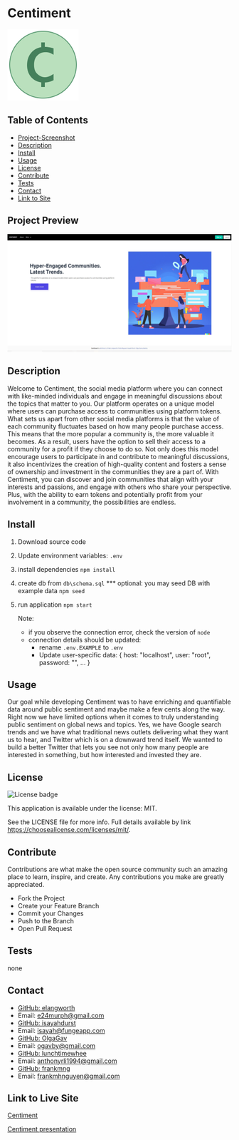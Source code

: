 # Centiment

![Centiment](/public/images/favicon.png)

## Table of Contents

-   [Project-Screenshot](#Project-Preview)
-   [Description](#Description)
-   [Install](#Install)
-   [Usage](#Usage)
-   [License](#License)
-   [Contribute](#Contribute)
-   [Tests](#Tests)
-   [Contact](#Contact)
-   [Link to Site](#Link)

<a name="Description"></a>

## Project Preview

![Centiment-Preview](/public/images/centiment-preview.JPG)

## Description

Welcome to Centiment, the social media platform where you can connect with like-minded individuals and engage in meaningful discussions about the topics that matter to you. Our platform operates on a unique model where users can purchase access to communities using platform tokens.
What sets us apart from other social media platforms is that the value of each community fluctuates based on how many people purchase access. This means that the more popular a community is, the more valuable it becomes. As a result, users have the option to sell their access to a community for a profit if they choose to do so.
Not only does this model encourage users to participate in and contribute to meaningful discussions, it also incentivizes the creation of high-quality content and fosters a sense of ownership and investment in the communities they are a part of.
With Centiment, you can discover and join communities that align with your interests and passions, and engage with others who share your perspective. Plus, with the ability to earn tokens and potentially profit from your involvement in a community, the possibilities are endless.

<a name="Install"></a>

## Install

1. Download source code
2. Update environment variables: `.env`
3. install dependencies `npm install`
4. create db from `db\schema.sql`
   \*\*\* optional: you may seed DB with example data `npm seed`
5. run application `npm start`

    Note:

    - if you observe the connection error, check the version of `node`
    - connection details should be updated:
        - rename `.env.EXAMPLE` to `.env`
        - Update user-specific data:
          {
          host: "localhost",
          user: "root",
          password: "",
          ...
          }

<a name="Usage"></a>

## Usage

Our goal while developing Centiment was to have enriching and quantifiable data around public sentiment and maybe make a few cents along the way.
Right now we have limited options when it comes to truly understanding public sentiment on global news and topics. Yes, we have Google search trends and we have what traditional news outlets delivering what they want us to hear, and Twitter which is on a downward trend itself.
We wanted to build a better Twitter that lets you see not only how many people are interested in something, but how interested and invested they are.

<a name="License"></a>

## License

![License badge](https://img.shields.io/static/v1?label=license&message=MIT&color=green)

This application is available under the license: MIT.

See the LICENSE file for more info. Full details available by link https://choosealicense.com/licenses/mit/.

<a name="Contribute"></a>

## Contribute

Contributions are what make the open source community such an amazing place to learn, inspire, and create. Any contributions you make are greatly appreciated.

-   Fork the Project
-   Create your Feature Branch
-   Commit your Changes
-   Push to the Branch
-   Open Pull Request

<a name="Tests"></a>

## Tests

none

<a name="Contact"></a>

## Contact

-   [GitHub: elangworth](https://github.com/elangworth)
-   Email: e24murph@gmail.com
-   [GitHub: isayahdurst](https://github.com/isayahdurst)
-   Email: isayah@fungeapp.com
-   [GitHub: OlgaGav](https://github.com/OlgaGav)
-   Email: ogavby@gmail.com
-   [GitHub: lunchtimewhee](https://github.com/lunchtimewhee)
-   Email: anthonyrli1994@gmail.com
-   [GitHub: frankmng](https://github.com/frankmng)
-   Email: frankmhnguyen@gmail.com

<a name="Link"></a>

## Link to Live Site

[Centiment](https://centiment-inc.herokuapp.com/login)

[Centiment presentation](https://docs.google.com/presentation/d/1doXjq0lNEc2gZnXsCwHHFu_WMamtz0i4vEbb8kiA63M/edit?usp=sharing)
